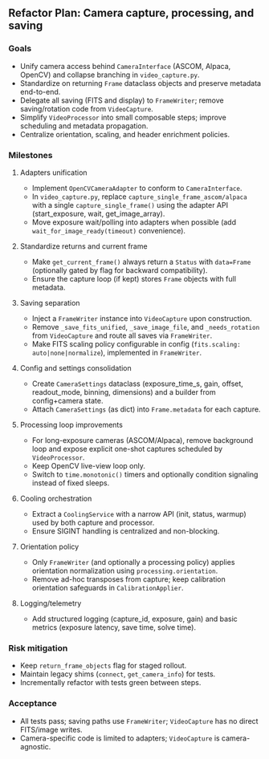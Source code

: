 ## Refactor Plan: Camera capture, processing, and saving

### Goals
- Unify camera access behind `CameraInterface` (ASCOM, Alpaca, OpenCV) and collapse branching in `video_capture.py`.
- Standardize on returning `Frame` dataclass objects and preserve metadata end-to-end.
- Delegate all saving (FITS and display) to `FrameWriter`; remove saving/rotation code from `VideoCapture`.
- Simplify `VideoProcessor` into small composable steps; improve scheduling and metadata propagation.
- Centralize orientation, scaling, and header enrichment policies.

### Milestones
1) Adapters unification
   - Implement `OpenCVCameraAdapter` to conform to `CameraInterface`.
   - In `video_capture.py`, replace `capture_single_frame_ascom/alpaca` with a single `capture_single_frame()` using the adapter API (start_exposure, wait, get_image_array).
   - Move exposure wait/polling into adapters when possible (add `wait_for_image_ready(timeout)` convenience).

2) Standardize returns and current frame
   - Make `get_current_frame()` always return a `Status` with `data=Frame` (optionally gated by flag for backward compatibility).
   - Ensure the capture loop (if kept) stores `Frame` objects with full metadata.

3) Saving separation
   - Inject a `FrameWriter` instance into `VideoCapture` upon construction.
   - Remove `_save_fits_unified`, `_save_image_file`, and `_needs_rotation` from `VideoCapture` and route all saves via `FrameWriter`.
   - Make FITS scaling policy configurable in config (`fits.scaling: auto|none|normalize`), implemented in `FrameWriter`.

4) Config and settings consolidation
   - Create `CameraSettings` dataclass (exposure_time_s, gain, offset, readout_mode, binning, dimensions) and a builder from config+camera state.
   - Attach `CameraSettings` (as dict) into `Frame.metadata` for each capture.

5) Processing loop improvements
   - For long-exposure cameras (ASCOM/Alpaca), remove background loop and expose explicit one-shot captures scheduled by `VideoProcessor`.
   - Keep OpenCV live-view loop only.
   - Switch to `time.monotonic()` timers and optionally condition signaling instead of fixed sleeps.

6) Cooling orchestration
   - Extract a `CoolingService` with a narrow API (init, status, warmup) used by both capture and processor.
   - Ensure SIGINT handling is centralized and non-blocking.

7) Orientation policy
   - Only `FrameWriter` (and optionally a processing policy) applies orientation normalization using `processing.orientation`.
   - Remove ad-hoc transposes from capture; keep calibration orientation safeguards in `CalibrationApplier`.

8) Logging/telemetry
   - Add structured logging (capture_id, exposure, gain) and basic metrics (exposure latency, save time, solve time).

### Risk mitigation
- Keep `return_frame_objects` flag for staged rollout.
- Maintain legacy shims (`connect`, `get_camera_info`) for tests.
- Incrementally refactor with tests green between steps.

### Acceptance
- All tests pass; saving paths use `FrameWriter`; `VideoCapture` has no direct FITS/image writes.
- Camera-specific code is limited to adapters; `VideoCapture` is camera-agnostic.


